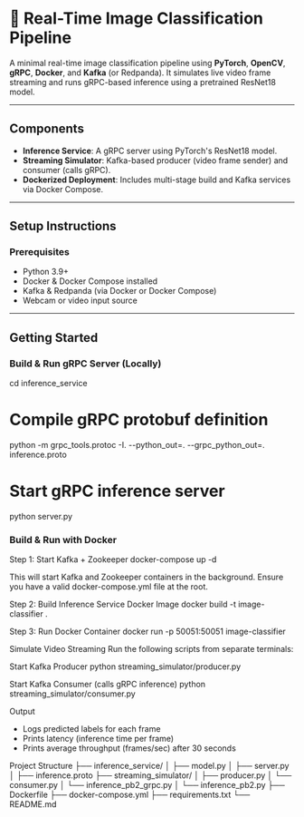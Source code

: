 # 🧪 Real-Time Image Classification Pipeline

A minimal real-time image classification pipeline using **PyTorch**, **OpenCV**, **gRPC**, **Docker**, and **Kafka** (or Redpanda). It simulates live video frame streaming and runs gRPC-based inference using a pretrained ResNet18 model.

---

## Components

- **Inference Service**: A gRPC server using PyTorch's ResNet18 model.
- **Streaming Simulator**: Kafka-based producer (video frame sender) and consumer (calls gRPC).
- **Dockerized Deployment**: Includes multi-stage build and Kafka services via Docker Compose.

---

## Setup Instructions

### Prerequisites

- Python 3.9+
- Docker & Docker Compose installed
- Kafka & Redpanda (via Docker or Docker Compose)
- Webcam or video input source

---

## Getting Started

### Build & Run gRPC Server (Locally)

cd inference_service

# Compile gRPC protobuf definition
python -m grpc_tools.protoc -I. --python_out=. --grpc_python_out=. inference.proto

# Start gRPC inference server
python server.py

### Build & Run with Docker

Step 1: Start Kafka + Zookeeper
docker-compose up -d

This will start Kafka and Zookeeper containers in the background. Ensure you have a valid docker-compose.yml file at the root.

Step 2: Build Inference Service Docker Image
docker build -t image-classifier .

Step 3: Run Docker Container
docker run -p 50051:50051 image-classifier

Simulate Video Streaming
Run the following scripts from separate terminals:

Start Kafka Producer
python streaming_simulator/producer.py

Start Kafka Consumer (calls gRPC inference)
python streaming_simulator/consumer.py

Output
- Logs predicted labels for each frame
- Prints latency (inference time per frame)
- Prints average throughput (frames/sec) after 30 seconds

Project Structure
├── inference_service/
│   ├── model.py
│   ├── server.py
│   ├── inference.proto
├── streaming_simulator/
│   ├── producer.py
│   └── consumer.py
│   └── inference_pb2_grpc.py
│   └── inference_pb2.py
├── Dockerfile
├── docker-compose.yml
├── requirements.txt
└── README.md
